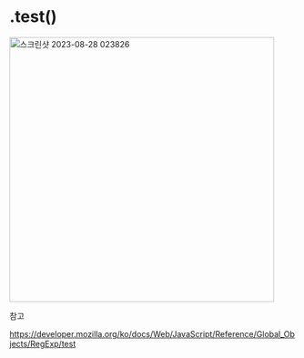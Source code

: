 # .test()

<img width="465" alt="스크린샷 2023-08-28 023826" src="https://github.com/byunjiin/CodingTest/assets/129635857/a7962472-5179-4e4c-9f8c-346bee609712">

참고

https://developer.mozilla.org/ko/docs/Web/JavaScript/Reference/Global_Objects/RegExp/test
